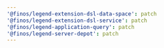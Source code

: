 ```yaml
---
'@finos/legend-extension-dsl-data-space': patch
'@finos/legend-extension-dsl-service': patch
'@finos/legend-application-query': patch
'@finos/legend-server-depot': patch
---
```

